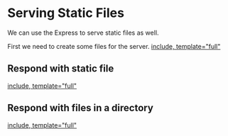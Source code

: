 # Serving Static Files

We can use the Express to serve static files as well.

First we need to create some files for the server.
[include, template="full"](examples/static/index.html)

## Respond with static file
[include, template="full"](examples/static_file.js)

## Respond with files in a directory
[include, template="full"](examples/static_dir.js)
